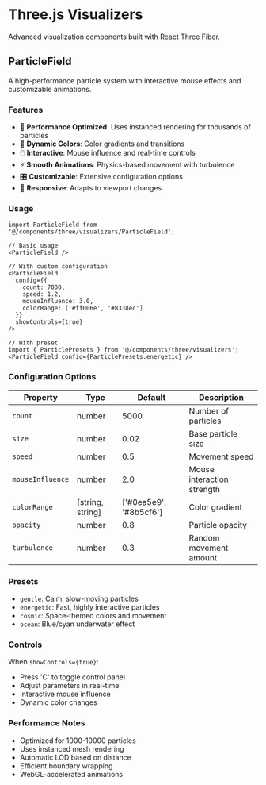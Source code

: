 # Three.js Visualizers

Advanced visualization components built with React Three Fiber.

## ParticleField

A high-performance particle system with interactive mouse effects and customizable animations.

### Features
- 🚀 **Performance Optimized**: Uses instanced rendering for thousands of particles
- 🎨 **Dynamic Colors**: Color gradients and transitions
- 🖱️ **Interactive**: Mouse influence and real-time controls
- ⚡ **Smooth Animations**: Physics-based movement with turbulence
- 🎛️ **Customizable**: Extensive configuration options
- 📱 **Responsive**: Adapts to viewport changes

### Usage

```tsx
import ParticleField from '@/components/three/visualizers/ParticleField';

// Basic usage
<ParticleField />

// With custom configuration
<ParticleField
  config={{
    count: 7000,
    speed: 1.2,
    mouseInfluence: 3.0,
    colorRange: ['#ff006e', '#8338ec']
  }}
  showControls={true}
/>

// With preset
import { ParticlePresets } from '@/components/three/visualizers';
<ParticleField config={ParticlePresets.energetic} />
```

### Configuration Options

| Property | Type | Default | Description |
|----------|------|---------|-------------|
| `count` | number | 5000 | Number of particles |
| `size` | number | 0.02 | Base particle size |
| `speed` | number | 0.5 | Movement speed |
| `mouseInfluence` | number | 2.0 | Mouse interaction strength |
| `colorRange` | [string, string] | ['#0ea5e9', '#8b5cf6'] | Color gradient |
| `opacity` | number | 0.8 | Particle opacity |
| `turbulence` | number | 0.3 | Random movement amount |

### Presets

- `gentle`: Calm, slow-moving particles
- `energetic`: Fast, highly interactive particles
- `cosmic`: Space-themed colors and movement
- `ocean`: Blue/cyan underwater effect

### Controls

When `showControls={true}`:
- Press 'C' to toggle control panel
- Adjust parameters in real-time
- Interactive mouse influence
- Dynamic color changes

### Performance Notes

- Optimized for 1000-10000 particles
- Uses instanced mesh rendering
- Automatic LOD based on distance
- Efficient boundary wrapping
- WebGL-accelerated animations